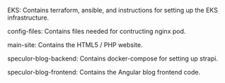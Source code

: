 EKS:
Contains terraform, ansible, and instructions for setting up the EKS infrastructure.

config-files:
Contains files needed for contructing nginx pod.

main-site:
Contains the HTML5 / PHP website.

speculor-blog-backend:
Contains docker-compose for setting up strapi.

speculor-blog-frontend:
Contains the Angular blog frontend code.

